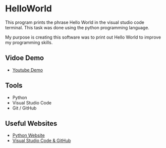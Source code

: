 # HelloWorld

This program prints the phrase Hello World in the visual studio code terminal. This task was done using the python programming language.

My purpose is creating this software was to print out Hello World to improve my programming skills.

## Vidoe Demo

* [Youtube Demo](https://www.youtube.com/watch?v=mxptoDYKZiM)

## Tools
* Python
* Visual Studio Code
* Git / GitHub

## Useful Websites

* [Python Website](https://www.python.org/)
* [Visual Studio Code & GitHub](https://code.visualstudio.com/docs/editor/versioncontrol)